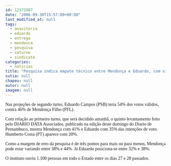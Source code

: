 ```yaml
---
id: 12372987
date: "2006-09-30T15:57:00+00:00"
last_modified_at: null
tags:
  - anavitoria
  - eduardo
  - entrega
  - mendonca
  - pesquisa
  - saturno
  - sindicato
categories:
  - noticias
title: "Pesquisa indica empate técnico entre Mendonça e Eduardo, com vitória do socialista no 2º turno"
sutia: null
chapeu: null
autor: null
imagem: null
---
```

<p><P><FONT face=Verdana>Nas projeções de segundo turno, Eduardo Campos (PSB) teria 54% dos votos válidos, contra 46% de Mendonça Filho (PFL).</FONT></P></p>
<p><P><FONT face=Verdana>Com relação ao primeiro turno, que será decidido amanhã,&nbsp;o&nbsp;quinto levantamento feito pelo DIARIO DATA Associados, publicado na edição deste domingo do Diario de Pernambuco, mostra Mendonça com 41% e Eduardo com 35% das intenções de voto. Humberto Costa (PT) aparece com 20%.</FONT></P></p>
<p><P><FONT face=Verdana>Como a margem de erro da pesquisa é de três pontos para mais ou para menos, Mendonça pode estar variando entre 38% e 44%. Já Eduardo posiciona-se entre 32% e 38%.</FONT></P></p>
<p><P><FONT face=Verdana>O instituto ouviu 1.100 pessoas em todo o Estado entre os dias 27 e 28 passados.</FONT></P> </p>
